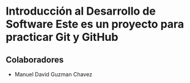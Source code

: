 # Introducción al Desarrollo de Software Este es un proyecto para practicar Git y GitHub

## Colaboradores
- Manuel David Guzman Chavez
